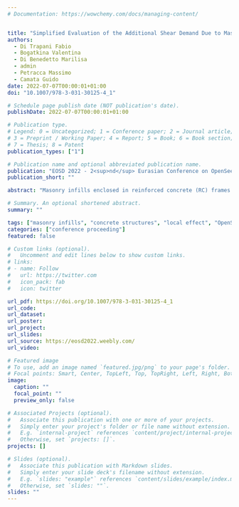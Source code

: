 ```yaml
---
# Documentation: https://wowchemy.com/docs/managing-content/


title: "Simplified Evaluation of the Additional Shear Demand Due to Masonry Infills"
authors:
  - Di Trapani Fabio
  - Bogatkina Valentina
  - Di Benedetto Marilisa
  - admin
  - Petracca Massimo
  - Camata Guido
date: 2022-07-07T00:00:01+01:00
doi: "10.1007/978-3-031-30125-4_1"

# Schedule page publish date (NOT publication's date).
publishDate: 2022-07-07T00:00:01+01:00

# Publication type.
# Legend: 0 = Uncategorized; 1 = Conference paper; 2 = Journal article;
# 3 = Preprint / Working Paper; 4 = Report; 5 = Book; 6 = Book section;
# 7 = Thesis; 8 = Patent
publication_types: ["1"]

# Publication name and optional abbreviated publication name.
publication: "EOSD 2022 - 2<sup>nd</sup> Eurasian Conference on OpenSees Days, 7<sup>th</sup>-8<sup>th</sup> July 2022 | Turin (Italy)"
publication_short: ""

abstract: "Masonry infills enclosed in reinforced concrete (RC) frames exert a significant stiffening and strengthening action that can result favorable or adverse in the case  earthquake-induced loads. The force increment is transferred to the RC frame column ends as an additional shear force, potentially causing local shear failures at the end of the columns. The additional shear demand due to masonry infills cannot be evaluated by the common equivalent strut models. On the other hand, refined finite element models are not computationally effective to be used in practice. With the aim to maintain the simplicity of the equivalent strut approach with-out losing the information about the actual shear force on the columns, this paper presents a detailed study about the infill-frame shear transfer mechanism. Refined 2D nonlinear models of real experimental tests on infilled frames have been de-fined using the OpenSees / STKO software platform. Shear demands on the columns are extracted by integrating the nodal forces at specific section cuts of the RC members. The same simulations are made using the equivalent strut approach. An analytical relationship if finally proposed to estimate the additional shear demand at the ends of the columns. The latter relates the  additional shear demand to the current axial force on the equivalent struts and the geometrical and mechanical properties of the infilled frames. The formula can be easily implemented to perform shear safety checks at the columns ends when performing seismic assessments."

# Summary. An optional shortened abstract.
summary: ""

tags: ["masonry infills", "concrete structures", "local effect", "OpenSees", "non-linear static analyses"]
categories: ["conference proceeding"]
featured: false

# Custom links (optional).
#   Uncomment and edit lines below to show custom links.
# links:
# - name: Follow
#   url: https://twitter.com
#   icon_pack: fab
#   icon: twitter

url_pdf: https://doi.org/10.1007/978-3-031-30125-4_1
url_code:
url_dataset:
url_poster:
url_project:
url_slides:
url_source: https://eosd2022.weebly.com/
url_video:

# Featured image
# To use, add an image named `featured.jpg/png` to your page's folder. 
# Focal points: Smart, Center, TopLeft, Top, TopRight, Left, Right, BottomLeft, Bottom, BottomRight.
image:
  caption: ""
  focal_point: ""
  preview_only: false

# Associated Projects (optional).
#   Associate this publication with one or more of your projects.
#   Simply enter your project's folder or file name without extension.
#   E.g. `internal-project` references `content/project/internal-project/index.md`.
#   Otherwise, set `projects: []`.
projects: []

# Slides (optional).
#   Associate this publication with Markdown slides.
#   Simply enter your slide deck's filename without extension.
#   E.g. `slides: "example"` references `content/slides/example/index.md`.
#   Otherwise, set `slides: ""`.
slides: ""
---
```

